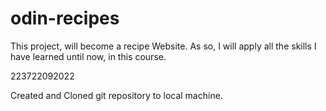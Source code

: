 # odin-recipes

This project, will become a recipe Website. 
As so, I will apply all the skills I have learned until now, in this course.

223722092022

Created and Cloned git repository to local machine. 